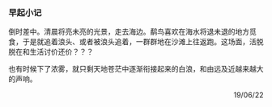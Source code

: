 ### 早起小记

倒时差中。清晨将亮未亮的光景，走去海边。鹬鸟喜欢在海水将退未退的地方觅食，于是就追着浪头、或者被浪头追着，一群群地在沙滩上往返跑。这场面，活脱脱在和生活讨价还价？？？

也有时候下了浓雾，就只剩天地苍茫中逐渐衔接起来的白浪，和由远及近越来越大的声响。

<p align="right">19/06/22</p>